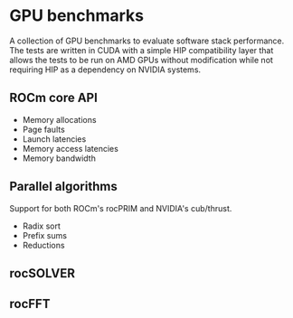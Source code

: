 # GPU benchmarks

A collection of GPU benchmarks to evaluate software stack performance.
The tests are written in CUDA with a simple HIP compatibility layer that allows the tests
to be run on AMD GPUs without modification while not requiring HIP as a dependency on NVIDIA systems.

## ROCm core API

* Memory allocations
* Page faults
* Launch latencies
* Memory access latencies
* Memory bandwidth

## Parallel algorithms

Support for both ROCm's rocPRIM and NVIDIA's cub/thrust.
* Radix sort
* Prefix sums
* Reductions

## rocSOLVER

## rocFFT

